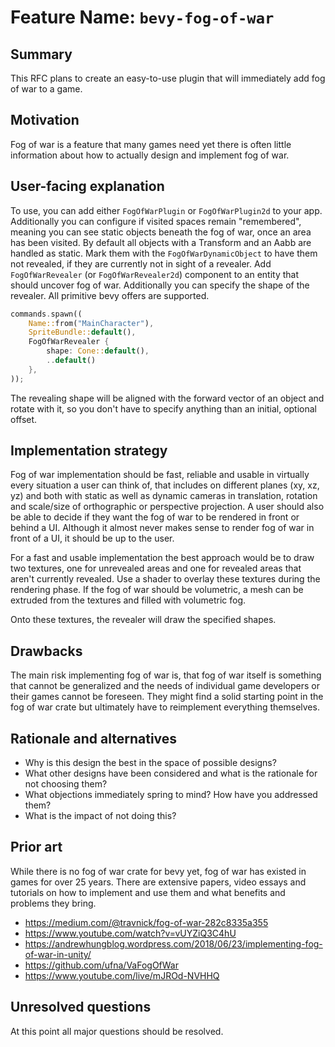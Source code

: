 # Feature Name: `bevy-fog-of-war`

## Summary

This RFC plans to create an easy-to-use plugin that will immediately add fog of war to a game.

## Motivation

Fog of war is a feature that many games need yet there is often little information about how to actually design and implement fog of war.

## User-facing explanation

To use, you can add either `FogOfWarPlugin` or `FogOfWarPlugin2d` to your app. Additionally you can configure if visited spaces remain "remembered", meaning you can see static objects beneath the fog of war, once an area has been visited. By default all objects with a Transform and an Aabb are handled as static. Mark them with the `FogOfWarDynamicObject` to have them not revealed, if they are currently not in sight of a revealer.
Add `FogOfWarRevealer` (or `FogOfWarRevealer2d`) component to an entity that should uncover fog of war. Additionally you can specify the shape of the revealer. All primitive bevy offers are supported.

```rust
commands.spawn((
    Name::from("MainCharacter"),
    SpriteBundle::default(),
    FogOfWarRevealer {
        shape: Cone::default(),
        ..default()
    },
));
```

The revealing shape will be aligned with the forward vector of an object and rotate with it, so you don't have to specify anything than an initial, optional offset.

## Implementation strategy

Fog of war implementation should be fast, reliable and usable in virtually every situation a user can think of, that includes on different planes (xy, xz, yz) and both with static as well as dynamic cameras in translation, rotation and scale/size of orthographic or perspective projection. A user should also be able to decide if they want the fog of war to be rendered in front or behind a UI. Although it almost never makes sense to render fog of war in front of a UI, it should be up to the user.

For a fast and usable implementation the best approach would be to draw two textures, one for unrevealed areas and one for revealed areas that aren't currently revealed. Use a shader to overlay these textures during the rendering phase. If the fog of war should be volumetric, a mesh can be extruded from the textures and filled with volumetric fog.

Onto these textures, the revealer will draw the specified shapes.

## Drawbacks

The main risk implementing fog of war is, that fog of war itself is something that cannot be generalized and the needs of individual game developers or their games cannot be foreseen. They might find a solid starting point in the fog of war crate but ultimately have to reimplement everything themselves.

## Rationale and alternatives

- Why is this design the best in the space of possible designs?
- What other designs have been considered and what is the rationale for not choosing them?
- What objections immediately spring to mind? How have you addressed them?
- What is the impact of not doing this?

## Prior art

While there is no fog of war crate for bevy yet, fog of war has existed in games for over 25 years.
There are extensive papers, video essays and tutorials on how to implement and use them and what benefits and problems they bring.

* https://medium.com/@travnick/fog-of-war-282c8335a355
* https://www.youtube.com/watch?v=vUYZiQ3C4hU
* https://andrewhungblog.wordpress.com/2018/06/23/implementing-fog-of-war-in-unity/
* https://github.com/ufna/VaFogOfWar
* https://www.youtube.com/live/mJROd-NVHHQ

## Unresolved questions

At this point all major questions should be resolved.
